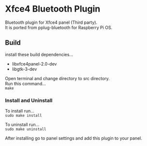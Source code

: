 # Xfce4 Bluetooth Plugin
Bluetooth plugin for Xfce4 panel (Third party).  
It is ported from pplug-bluetooth for Raspberry Pi OS.  

## Build
install these build dependencies...  
* libxfce4panel-2.0-dev  
* libgtk-3-dev  

Open terminal and change directory to src directory.  
Run this command...  
`make`  

### Install and Uninstall
To install run...  
`sudo make install`  

To uninstall run...  
`sudo make uninstall`  

After installing go to panel settings and add this plugin to your panel.  
